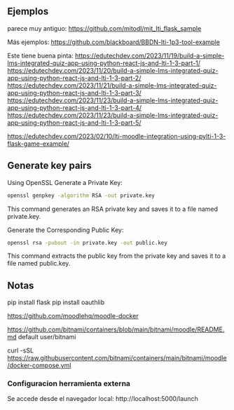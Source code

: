 


## Ejemplos

parece muy antiguo:
https://github.com/mitodl/mit_lti_flask_sample

Más ejemplos:
https://github.com/blackboard/BBDN-lti-1p3-tool-example


Este tiene buena pinta:
https://edutechdev.com/2023/11/19/build-a-simple-lms-integrated-quiz-app-using-python-react-js-and-lti-1-3-part-1/
https://edutechdev.com/2023/11/20/build-a-simple-lms-integrated-quiz-app-using-python-react-js-and-lti-1-3-part-2/
https://edutechdev.com/2023/11/21/build-a-simple-lms-integrated-quiz-app-using-python-react-js-and-lti-1-3-part-3/
https://edutechdev.com/2023/11/23/build-a-simple-lms-integrated-quiz-app-using-python-react-js-and-lti-1-3-part-4/
https://edutechdev.com/2023/11/23/build-a-simple-lms-integrated-quiz-app-using-python-react-js-and-lti-1-3-part-5/


https://edutechdev.com/2023/02/10/lti-moodle-integration-using-pylti-1-3-flask-game-example/


## Generate key pairs

Using OpenSSL
Generate a Private Key:

```sh
openssl genpkey -algorithm RSA -out private.key
```
This command generates an RSA private key and saves it to a file named private.key.

Generate the Corresponding Public Key:
```sh
openssl rsa -pubout -in private.key -out public.key
```
This command extracts the public key from the private key and saves it to a file named public.key.


## Notas

pip install flask
pip install oauthlib






https://github.com/moodlehq/moodle-docker

https://github.com/bitnami/containers/blob/main/bitnami/moodle/README.md
default user/bitnami

curl -sSL https://raw.githubusercontent.com/bitnami/containers/main/bitnami/moodle/docker-compose.yml


### Configuracion herramienta externa

Se accede desde el navegador local:
http://localhost:5000/launch
